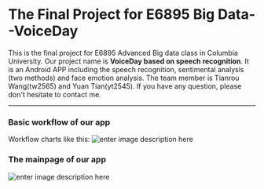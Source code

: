 The Final Project for E6895 Big Data--VoiceDay 
===================


This is the final project for E6895 Advanced Big data class in Columbia University. Our project name is  **VoiceDay based on speech recognition**. It is an Android APP including the speech recognition, sentimental analysis (two methods) and face emotion analysis. The team member is Tianrou Wang(tw2565) and Yuan Tian(yt2545). If you have any question, please don't hesitate to contact me.

----------

### Basic workflow of our app


Workflow charts like this:
![enter image description here](https://lh3.googleusercontent.com/-l0KtTubpVRk/WRPOFH3ajtI/AAAAAAAAAEo/ZCov0vWDwAYfL-HK5UiX0PUOYVTLAzAYQCLcB/s0/workflow.png "workflow.png")

### The mainpage of our app

![enter image description here](https://lh3.googleusercontent.com/UKafbOItvaRoVIMpgsIdI-G0NiH6OyS9hmxiM54Z5-_kpqkfs1wS2jVKv8R-WJMxoj8Wwvo=s0 "main.png")
